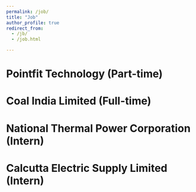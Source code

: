 ```yaml
---
permalink: /job/
title: "Job"
author_profile: true
redirect_from: 
  - /jb/
  - /job.html

---
```


# Pointfit Technology (Part-time)

# Coal India Limited (Full-time)

# National Thermal Power Corporation (Intern)

# Calcutta Electric Supply Limited (Intern)
